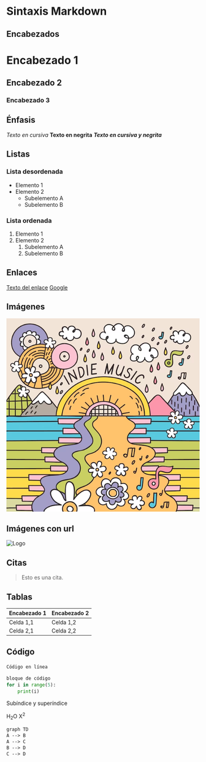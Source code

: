 # Sintaxis Markdown

## Encabezados
# Encabezado 1
## Encabezado 2
### Encabezado 3


## Énfasis
*Texto en cursiva*
**Texto en negrita**
***Texto en cursiva y negrita***

## Listas
### Lista desordenada
- Elemento 1
- Elemento 2
    - Subelemento A
    - Subelemento B
### Lista ordenada
1. Elemento 1
2. Elemento 2
    1. Subelemento A
    2. Subelemento B

## Enlaces
[Texto del enlace](URL)
[Google](https://www.google.com)

## Imágenes
![img.png](img.png)
## Imágenes con url
![Logo](https://m.media-amazon.com/images/I/71GohuiwhtL._AC_SL1500_.jpg)

## Citas
> Esto es una cita.

## Tablas
| Encabezado 1 | Encabezado 2 |
| ------------ | ------------ |
| Celda 1,1    | Celda 1,2    |
| Celda 2,1    | Celda 2,2    |

## Código
`Código en línea`
```python
bloque de código
for i in range(5):
    print(i)
```

Subíndice y superíndice

H<sub>2</sub>O
X<sup>2</sup>


```mermaid
graph TD
A --> B
A --> C
B --> D
C --> D
```